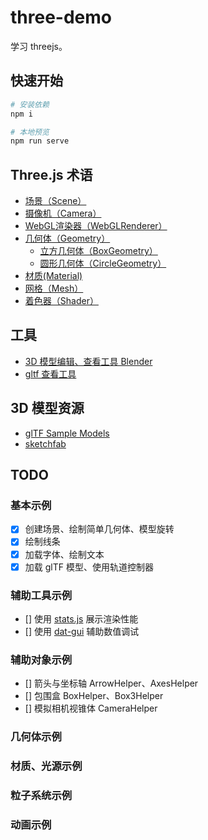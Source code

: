 # three-demo
学习 threejs。

## 快速开始
```bash
# 安装依赖
npm i

# 本地预览
npm run serve
```

## Three.js 术语
* [场景（Scene）](https://threejs.org/docs/index.html#api/zh/scenes/Scene)
* [摄像机（Camera）](https://threejs.org/docs/index.html#api/zh/cameras/Camera)
* [WebGL渲染器（WebGLRenderer）](https://threejs.org/docs/index.html#api/zh/renderers/WebGLRenderer)
* [几何体（Geometry）](https://threejs.org/docs/index.html#api/zh/core/Geometry)
    * [立方几何体（BoxGeometry）](https://threejs.org/docs/index.html#api/zh/geometries/BoxGeometry)
    * [圆形几何体（CircleGeometry）](https://threejs.org/docs/index.html#api/zh/geometries/CircleGeometry)
* [材质(Material)](https://threejs.org/docs/index.html#api/zh/materials/Material)
* [网格（Mesh）](https://threejs.org/docs/index.html#api/zh/objects/Mesh)
* [着色器（Shader）](https://zh.wikipedia.org/wiki/%E7%9D%80%E8%89%B2%E5%99%A8)

## 工具
* [3D 模型编辑、查看工具 Blender](https://www.blender.org/download/)
* [gltf 查看工具](https://github.com/donmccurdy/three-gltf-viewer)

## 3D 模型资源
* [glTF Sample Models](https://github.com/KhronosGroup/glTF-Sample-Models)
* [sketchfab](https://sketchfab.com/features/download)

## TODO
### 基本示例
- [x] 创建场景、绘制简单几何体、模型旋转
- [x] 绘制线条
- [x] 加载字体、绘制文本
- [x] 加载 glTF 模型、使用轨道控制器

### 辅助工具示例
- [] 使用 [stats.js](https://github.com/mrdoob/stats.js) 展示渲染性能
- [] 使用 [dat-gui](https://github.com/dataarts/dat.gui) 辅助数值调试

### 辅助对象示例
- [] 箭头与坐标轴 ArrowHelper、AxesHelper
- [] 包围盒 BoxHelper、Box3Helper
- [] 模拟相机视锥体 CameraHelper

### 几何体示例
### 材质、光源示例
### 粒子系统示例
### 动画示例
